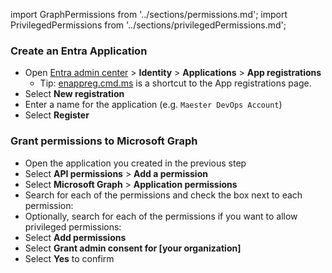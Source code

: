 import GraphPermissions from '../sections/permissions.md';
import PrivilegedPermissions from '../sections/privilegedPermissions.md';

### Create an Entra Application

- Open [Entra admin center](https://entra.microsoft.com) > **Identity** > **Applications** > **App registrations**
  - Tip: [enappreg.cmd.ms](https://enappreg.cmd.ms) is a shortcut to the App registrations page.
- Select **New registration**
- Enter a name for the application (e.g. `Maester DevOps Account`)
- Select **Register**

### Grant permissions to Microsoft Graph

- Open the application you created in the previous step
- Select **API permissions** > **Add a permission**
- Select **Microsoft Graph** > **Application permissions**
- Search for each of the permissions and check the box next to each permission:
  <GraphPermissions/>
- Optionally, search for each of the permissions if you want to allow privileged permissions:
  <PrivilegedPermissions/>
- Select **Add permissions**
- Select **Grant admin consent for [your organization]**
- Select **Yes** to confirm
